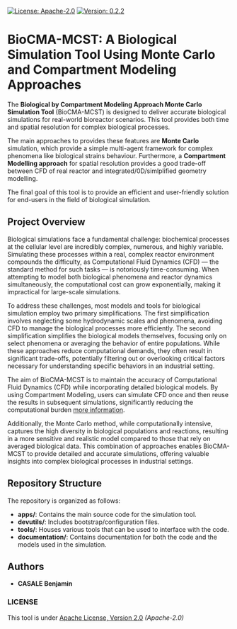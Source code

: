 <div align="left">

  [![License: Apache-2.0](https://img.shields.io/badge/License-Apache-blue.svg)](LICENSE)
  [![Version: 0.2.2](https://img.shields.io/badge/Version-0.0.7-red.svg)](LICENSE)
</div>


# BioCMA-MCST: A Biological Simulation Tool Using Monte Carlo and Compartment Modeling Approaches

The **Biological by Compartment Modeling Approach Monte Carlo Simulation Tool** (BioCMA-MCST) is designed to deliver accurate biological simulations for real-world bioreactor scenarios. This tool provides both time and spatial resolution for complex biological processes.

The main approaches to provides these features are **Monte Carlo** simulation, which provide a simple multi-agent framework for complex phenomena like biological strains behaviour. Furthermore, a **Compartment Modelling approach** for spatial resolution provides a good trade-off between CFD of real reactor and integrated/0D/simlplified geometry modelling.

The final goal of this tool is to provide an efficient and user-friendly solution for end-users in the field of biological simulation.

## Project Overview

Biological simulations face a fundamental challenge: biochemical processes at the cellular level are incredibly complex, numerous, and highly variable. Simulating these processes within a real, complex reactor environment compounds the difficulty, as Computational Fluid Dynamics (CFD) — the standard method for such tasks — is notoriously time-consuming. When attempting to model both biological phenomena and reactor dynamics simultaneously, the computational cost can grow exponentially, making it impractical for large-scale simulations.

To address these challenges, most models and tools for biological simulation employ two primary simplifications. The first simplification involves neglecting some hydrodynamic scales and phenomena, avoiding CFD to manage the biological processes more efficiently. The second simplification simplifies the biological models themselves, focusing only on select phenomena or averaging the behavior of entire populations. While these approaches reduce computational demands, they often result in significant trade-offs, potentially filtering out or overlooking critical factors necessary for understanding specific behaviors in an industrial setting.

The aim of BioCMA-MCST is to maintain the accuracy of Computational Fluid Dynamics (CFD) while incorporating detailed biological models. By using Compartment Modeling, users can simulate CFD once and then reuse the results in subsequent simulations, significantly reducing the computational burden [more information](https://compartment-modelling-tool-codes-tim-1414a41277458b7f47f5759968.gitlab.io/).

Additionally, the Monte Carlo method, while computationally intensive, captures the high diversity in biological populations and reactions, resulting in a more sensitive and realistic model compared to those that rely on averaged biological data. This combination of approaches enables BioCMA-MCST to provide detailed and accurate simulations, offering valuable insights into complex biological processes in industrial settings.

## Repository Structure

The repository is organized as follows:
- **apps/**: Contains the main source code for the simulation tool.
- **devutils/**: Includes bootstrap/configuration files.
- **tools/**: Houses various tools that can be used to interface with the code.
- **documentation/**: Contains documentation for both the code and the models used in the simulation.


## Authors

- **CASALE Benjamin**

### LICENSE 

This tool is under [Apache License, Version 2.0](./LICENSE) *(Apache-2.0)*
